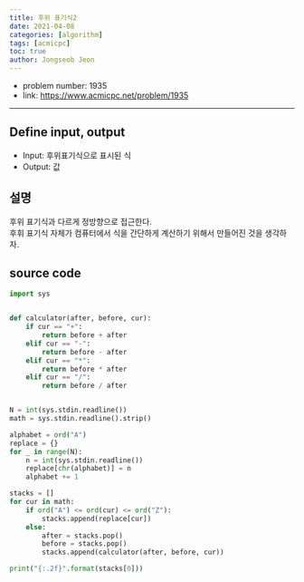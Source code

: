 ```yaml
---
title: 후위 표기식2
date: 2021-04-08
categories: [algorithm]
tags: [acmicpc]
toc: true
author: Jongseob Jeon
---
```



- problem number: 1935
- link: https://www.acmicpc.net/problem/1935  

---

## Define input, output
- Input: 후위표기식으로 표시된 식
- Output: 값

## 설명

후위 표기식과 다르게 정방향으로 접근한다.  
후휘 표기식 자체가 컴퓨터에서 식을 간단하게 계산하기 위해서 만들어진 것을 생각하자.

## source code 
```python
import sys


def calculator(after, before, cur):
    if cur == "+":
        return before + after
    elif cur == "-":
        return before - after
    elif cur == "*":
        return before * after
    elif cur == "/":
        return before / after


N = int(sys.stdin.readline())
math = sys.stdin.readline().strip()

alphabet = ord("A")
replace = {}
for _ in range(N):
    n = int(sys.stdin.readline())
    replace[chr(alphabet)] = n
    alphabet += 1

stacks = []
for cur in math:
    if ord("A") <= ord(cur) <= ord("Z"):
        stacks.append(replace[cur])
    else:
        after = stacks.pop()
        before = stacks.pop()
        stacks.append(calculator(after, before, cur))

print("{:.2f}".format(stacks[0]))
```
